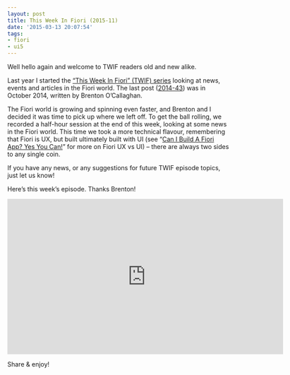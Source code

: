 ```yaml
---
layout: post
title: This Week In Fiori (2015-11)
date: '2015-03-13 20:07:54'
tags:
- fiori
- ui5
---
```



Well hello again and welcome to TWIF readers old and new alike.

Last year I started the [“This Week In Fiori” (TWIF) series](http://pipetree.com/qmacro/blog/category/twif/) looking at news, events and articles in the Fiori world. The last post ([2014-43](http://pipetree.com/qmacro/blog/2014/10/this-week-in-fiori-2014-43/)) was in October 2014, written by Brenton O’Callaghan.

The Fiori world is growing and spinning even faster, and Brenton and I decided it was time to pick up where we left off. To get the ball rolling, we recorded a half-hour session at the end of this week, looking at some news in the Fiori world. This time we took a more technical flavour, remembering that Fiori is UX, but built ultimately built with UI (see “[Can I Build A Fiori App? Yes You Can!](http://www.bluefinsolutions.com/Blogs/DJ-Adams/March-2015/Can-I-build-a-Fiori-app-Yes-you-can!/)” for more on Fiori UX vs UI) – there are always two sides to any single coin.

If you have any news, or any suggestions for future TWIF episode topics, just let us know!

Here’s this week’s episode. Thanks Brenton!

<iframe allowfullscreen="" frameborder="0" height="352" src="https://www.youtube.com/embed/LanZx1W2yqI?feature=oembed" width="625"></iframe>

Share & enjoy!


